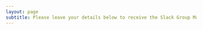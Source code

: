 ```yaml
---
layout: page
subtitle: Please leave your details below to receive the Slack Group Magic Link and a list of the Meetups we will be attending every month! 
---
```


<script charset="utf-8" type="text/javascript" src="//js.hsforms.net/forms/shell.js"></script>
<script>
  hbspt.forms.create({
	portalId: "5662596",
	formId: "27f07fe5-ed46-4686-bda2-56a74eff53b4"
});
</script>

